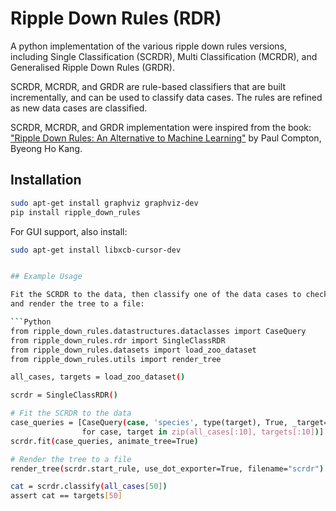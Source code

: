 # Ripple Down Rules (RDR)

A python implementation of the various ripple down rules versions, including Single Classification (SCRDR),
Multi Classification (MCRDR), and Generalised Ripple Down Rules (GRDR).

SCRDR, MCRDR, and GRDR are rule-based classifiers that are built incrementally, and can be used to classify
data cases. The rules are refined as new data cases are classified.

SCRDR, MCRDR, and GRDR implementation were inspired from the book:
["Ripple Down Rules: An Alternative to Machine Learning"](https://doi.org/10.1201/9781003126157) by Paul Compton, Byeong Ho Kang.

## Installation

```bash
sudo apt-get install graphviz graphviz-dev
pip install ripple_down_rules
```
For GUI support, also install:

```bash
sudo apt-get install libxcb-cursor-dev
```

```bash

## Example Usage

Fit the SCRDR to the data, then classify one of the data cases to check if its correct,
and render the tree to a file:

```Python
from ripple_down_rules.datastructures.dataclasses import CaseQuery
from ripple_down_rules.rdr import SingleClassRDR
from ripple_down_rules.datasets import load_zoo_dataset
from ripple_down_rules.utils import render_tree

all_cases, targets = load_zoo_dataset()

scrdr = SingleClassRDR()

# Fit the SCRDR to the data
case_queries = [CaseQuery(case, 'species', type(target), True, _target=target)
                for case, target in zip(all_cases[:10], targets[:10])]
scrdr.fit(case_queries, animate_tree=True)

# Render the tree to a file
render_tree(scrdr.start_rule, use_dot_exporter=True, filename="scrdr")

cat = scrdr.classify(all_cases[50])
assert cat == targets[50]
```